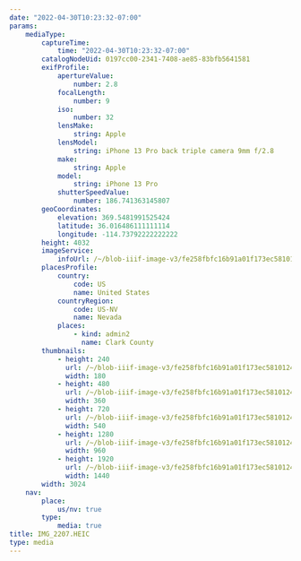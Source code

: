 ```yaml
---
date: "2022-04-30T10:23:32-07:00"
params:
    mediaType:
        captureTime:
            time: "2022-04-30T10:23:32-07:00"
        catalogNodeUid: 0197cc00-2341-7408-ae85-83bfb5641581
        exifProfile:
            apertureValue:
                number: 2.8
            focalLength:
                number: 9
            iso:
                number: 32
            lensMake:
                string: Apple
            lensModel:
                string: iPhone 13 Pro back triple camera 9mm f/2.8
            make:
                string: Apple
            model:
                string: iPhone 13 Pro
            shutterSpeedValue:
                number: 186.741363145807
        geoCoordinates:
            elevation: 369.5481991525424
            latitude: 36.016486111111114
            longitude: -114.73792222222222
        height: 4032
        imageService:
            infoUrl: /~/blob-iiif-image-v3/fe258fbfc16b91a01f173ec5810124142788ded68ea640ab44aceab045f546ee/info.json
        placesProfile:
            country:
                code: US
                name: United States
            countryRegion:
                code: US-NV
                name: Nevada
            places:
                - kind: admin2
                  name: Clark County
        thumbnails:
            - height: 240
              url: /~/blob-iiif-image-v3/fe258fbfc16b91a01f173ec5810124142788ded68ea640ab44aceab045f546ee/full/180%2C240/0/default.jpg
              width: 180
            - height: 480
              url: /~/blob-iiif-image-v3/fe258fbfc16b91a01f173ec5810124142788ded68ea640ab44aceab045f546ee/full/360%2C480/0/default.jpg
              width: 360
            - height: 720
              url: /~/blob-iiif-image-v3/fe258fbfc16b91a01f173ec5810124142788ded68ea640ab44aceab045f546ee/full/540%2C720/0/default.jpg
              width: 540
            - height: 1280
              url: /~/blob-iiif-image-v3/fe258fbfc16b91a01f173ec5810124142788ded68ea640ab44aceab045f546ee/full/960%2C1280/0/default.jpg
              width: 960
            - height: 1920
              url: /~/blob-iiif-image-v3/fe258fbfc16b91a01f173ec5810124142788ded68ea640ab44aceab045f546ee/full/1440%2C1920/0/default.jpg
              width: 1440
        width: 3024
    nav:
        place:
            us/nv: true
        type:
            media: true
title: IMG_2207.HEIC
type: media
---
```

